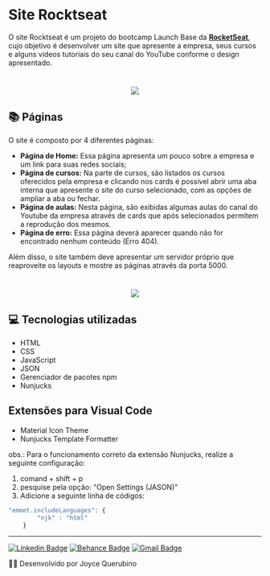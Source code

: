 # Site Rocktseat

O site Rocktseat é um projeto do bootcamp Launch Base da **[RocketSeat](https://rocketseat.com.br/)**, cujo objetivo é desenvolver um site que apresente a empresa, seus cursos e alguns vídeos tutoriais do seu canal do YouTube conforme o design apresentado. 

 <h1 align = center>
    <img src="public/site.gif">
</h1>

## 📚 Páginas
O site é composto por 4 diferentes páginas: 
  - **Página de Home:** Essa página apresenta um pouco sobre a empresa e um link para suas redes sociais;
  - **Página de cursos:** Na parte de cursos, são listados os cursos oferecidos pela empresa e clicando nos cards é possível abrir uma aba interna que apresente o site do curso selecionado, com as opções de ampliar a aba ou fechar.  
  - **Página de aulas:** Nesta página, são exibidas algumas aulas do canal do Youtube da empresa através de cards que após selecionados permitem a reprodução dos mesmos. 
  - **Página de erro:** Essa página deverá aparecer quando não for encontrado nenhum conteúdo (Erro 404). 

Além disso, o site também deve apresentar um servidor próprio que reaproveite os layouts e mostre as páginas através da porta 5000.

 <h1 align = center>
    <img src="imagens/Rocketseat.gif">
</h1>

  ## 💻 Tecnologias utilizadas
  - HTML
  - CSS
  - JavaScript
  - JSON
  - Gerenciador de pacotes npm
  - Nunjucks

 ## Extensões para Visual Code
 - Material Icon Theme
 - Nunjucks Template Formatter

obs.: Para o funcionamento correto da extensão Nunjucks, realize a seguinte configuração: 

1.  comand + shift + p
2. pesquise pela opção: "Open Settings (JASON)"
3. Adicione a seguinte linha de códigos:

```js
"emmet.includeLanguages": {
        "njk" : "html"
    }
```
---
 [![Linkedin Badge](https://img.shields.io/badge/-LinkedIn-blue?style=flat-square&logo=Linkedin&logoColor=white&link=https://www.linkedin.com/in/joyce-querubino/)](https://www.linkedin.com/in/joyce-querubino/)
 [![Behance Badge](https://img.shields.io/badge/-Behance-blue?style=flat-square&logo=Behance&logoColor=white&link=https://www.behance.net/joycequerucdd7)](https://www.behance.net/joycequerucdd7)
 [![Gmail Badge](https://img.shields.io/badge/-Gmail-c14438?style=flat-square&logo=Gmail&logoColor=white&link=mailto:joycequerubino5@gmail.com)](mailto:joycequerubino5@gmail.com)

🐱‍👤 Desenvolvido por Joyce Querubino  